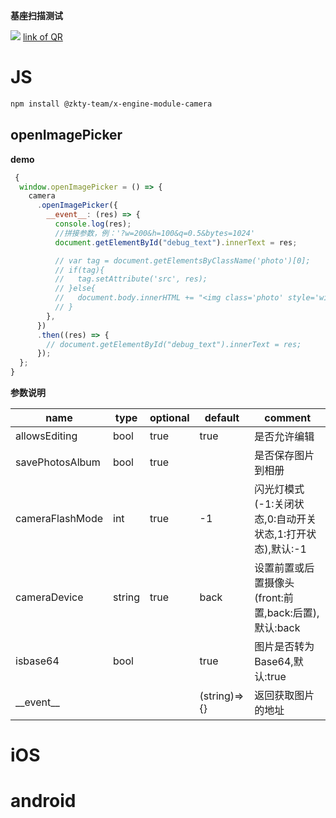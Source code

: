 

**基座扫描测试**
<div id='modulename' style='display:none'>camera</div>
<img id='qrimg' src='https://api.qrserver.com/v1/create-qr-code/?size=150x150&data=http://192.168.44.52:3000/docs/modules/all/dist/ui/index.html'></img>
<a id='qrlink' href="about:none">link of QR</a>



# JS


``` bash
npm install @zkty-team/x-engine-module-camera
```



## openImagePicker



**demo**
``` js
 {
  window.openImagePicker = () => {
    camera
      .openImagePicker({
        __event__: (res) => {
          console.log(res);
          //拼接参数，例：'?w=200&h=100&q=0.5&bytes=1024'
          document.getElementById("debug_text").innerText = res;

          // var tag = document.getElementsByClassName('photo')[0];
          // if(tag){
          //   tag.setAttribute('src', res);
          // }else{
          //   document.body.innerHTML += "<img class='photo' style='width: 100%' "+"src="+res+">";
          // }
        },
      })
      .then((res) => {
        // document.getElementById("debug_text").innerText = res;
      });
  };
}
``` 

	
**参数说明**

| name                        | type      | optional | default   | comment  |
| --------------------------- | --------- | -------- | --------- |--------- |
| allowsEditing | bool | true | true | 是否允许编辑 |
| savePhotosAlbum | bool | true |  | 是否保存图片到相册 |
| cameraFlashMode | int | true | -1 | 闪光灯模式(-1:关闭状态,0:自动开关状态,1:打开状态),默认:-1 |
| cameraDevice | string | true | back | 设置前置或后置摄像头(front:前置,back:后置),默认:back |
| isbase64 | bool |  | true | 图片是否转为Base64,默认:true |
| \_\_event\_\_ |  |  | (string)=>{} | 返回获取图片的地址 |

    

# iOS


# android


